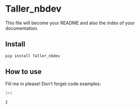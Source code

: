 # Taller_nbdev


<!-- WARNING: THIS FILE WAS AUTOGENERATED! DO NOT EDIT! -->

This file will become your README and also the index of your
documentation.

## Install

``` sh
pip install Taller_nbdev
```

## How to use

Fill me in please! Don’t forget code examples:

``` python
1+1
```

    2
